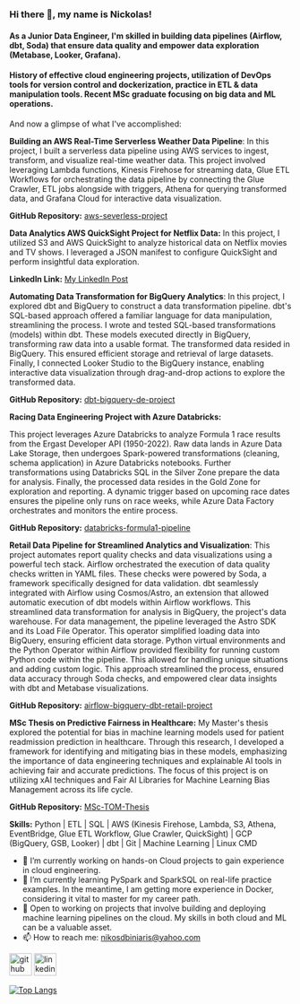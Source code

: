 ### Hi there 👋, my name is Nickolas!
#### As a Junior Data Engineer, I'm skilled in building data pipelines (Airflow, dbt, Soda) that ensure data quality and empower data exploration (Metabase, Looker, Grafana).
#### History of effective cloud engineering projects, utilization of DevOps tools for version control and dockerization, practice in ETL & data manipulation tools. Recent MSc graduate focusing on big data and ML operations.

And now a glimpse of what I've accomplished:

**Building an AWS Real-Time Serverless Weather Data Pipeline**:
In this project, I built a serverless data pipeline using AWS services to ingest, transform, and visualize real-time weather data. This project involved leveraging Lambda functions, Kinesis Firehose for streaming data, Glue ETL Workflows for orchestrating the data pipeline by connecting the Glue Crawler, ETL jobs alongside with triggers, Athena for querying transformed data, and Grafana Cloud for interactive data visualization.

**GitHub Repository:** [aws-severless-project](https://github.com/NickolasB98/aws-severless-project)  

**Data Analytics AWS QuickSight Project for Netflix Data:** 
In this project, I utilized S3 and AWS QuickSight to analyze historical data on Netflix movies and TV shows. I leveraged a JSON manifest to configure QuickSight and perform insightful data exploration.

**LinkedIn Link:** [My LinkedIn Post](https://www.linkedin.com/feed/update/urn:li:activity:7199125001491361792/)  

**Automating Data Transformation for BigQuery Analytics**: 
In this project, I explored dbt and BigQuery to construct a data transformation pipeline. dbt's SQL-based approach offered a familiar language for data manipulation, streamlining the process. I wrote and tested SQL-based transformations (models) within dbt. These models executed directly in BigQuery, transforming raw data into a usable format. The transformed data resided in BigQuery. This ensured efficient storage and retrieval of large datasets. Finally, I connected Looker Studio to the BigQuery instance, enabling interactive data visualization through drag-and-drop actions to explore the transformed data.

**GitHub Repository:** [dbt-bigquery-de-project](https://github.com/NickolasB98/dbt-bigquery-de-project) 

**Racing Data Engineering Project with Azure Databricks:**

This project leverages Azure Databricks to analyze Formula 1 race results from the Ergast Developer API (1950-2022). Raw data lands in Azure Data Lake Storage, then undergoes Spark-powered transformations (cleaning, schema application) in Azure Databricks notebooks. Further transformations using Databricks SQL in the Silver Zone prepare the data for analysis. Finally, the processed data resides in the Gold Zone for exploration and reporting. A dynamic trigger based on upcoming race dates ensures the pipeline only runs on race weeks, while Azure Data Factory orchestrates and monitors the entire process.

**GitHub Repository:** [databricks-formula1-pipeline](https://github.com/NickolasB98/databricks-formula1-pipeline) 

**Retail Data Pipeline for Streamlined Analytics and Visualization**: 
This project automates report quality checks and data visualizations using a powerful tech stack. Airflow orchestrated the execution of data quality checks written in YAML files. These checks were powered by Soda, a framework specifically designed for data validation. dbt seamlessly integrated with Airflow using Cosmos/Astro, an extension that allowed automatic execution of dbt models within Airflow workflows. This streamlined data transformation for analysis in BigQuery, the project's data warehouse. For data management, the pipeline leveraged the Astro SDK and its Load File Operator. This operator simplified loading data into BigQuery, ensuring efficient data storage. Python virtual environments and the Python Operator within Airflow provided flexibility for running custom Python code within the pipeline. This allowed for handling unique situations and adding custom logic. This approach streamlined the process, ensured data accuracy through Soda checks, and empowered clear data insights with dbt and Metabase visualizations. 

**GitHub Repository:** [airflow-bigquery-dbt-retail-project](https://github.com/NickolasB98/airflow-bigquery-dbt-retail-project) 

**MSc Thesis on Predictive Fairness in Healthcare:** My Master's thesis explored the potential for bias in machine learning models used for patient readmission prediction in healthcare. Through this research, I developed a framework for identifying and mitigating bias in these models, emphasizing the importance of data engineering techniques and explainable AI tools in achieving fair and accurate predictions. The focus of this project is on utilizing xAI techniques and Fair AI Libraries for Machine Learning Bias Management across its life cycle.

**GitHub Repository:** [MSc-TOM-Thesis](https://github.com/NickolasB98/MSc-TOM-Thesis) 

**Skills:** 
Python | ETL | SQL | AWS (Kinesis Firehose, Lambda, S3, Athena, EventBridge, Glue ETL Workflow, Glue Crawler, QuickSight) | GCP (BigQuery, GSB, Looker) | dbt | Git | Machine Learning | Linux CMD

- 🔭 I’m currently working on hands-on Cloud projects to gain experience in cloud engineering. 
- 🌱 I’m currently learning PySpark and SparkSQL on real-life practice examples. In the meantime, I am getting more experience in Docker, considering it vital to master for my career path. 
- 💬 Open to working on projects that involve building and deploying machine learning pipelines on the cloud. My skills in both cloud and ML can be a valuable asset. 
- 📫 How to reach me: nikosdbiniaris@yahoo.com 


[<img src='https://cdn.jsdelivr.net/npm/simple-icons@3.0.1/icons/github.svg' alt='github' height='40'>](https://github.com/NickolasB98)  [<img src='https://cdn.jsdelivr.net/npm/simple-icons@3.0.1/icons/linkedin.svg' alt='linkedin' height='40'>](https://www.linkedin.com/in/nikolaos-biniaris-589517187/)  

[![Top Langs](https://github-readme-stats.vercel.app/api/top-langs/?username=NickolasB98)](https://github.com/anuraghazra/github-readme-stats)

